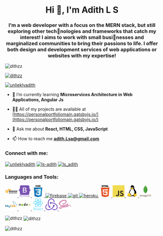 <h1 align="center">Hi 👋, I'm Adith L S</h1>
<h3 align="center">I’m a web developer with a focus on the MERN stack, but still exploring other technologies and frameworks that catch my interest! I aims to work with small businesses and marginalized communities to bring their passions to life. I offer both design and development services of web applications or websites with my expertise!</h3>

<p align="left"> <img src="https://komarev.com/ghpvc/?username=dithzz&label=Profile%20views&color=0e75b6&style=flat" alt="dithzz" /> </p>

<p align="left"> <a href="https://github.com/ryo-ma/github-profile-trophy"><img src="https://github-profile-trophy.vercel.app/?username=dithzz" alt="dithzz" /></a> </p>

<p align="left"> <a href="https://twitter.com/unlieklyadith" target="blank"><img src="https://img.shields.io/twitter/follow/unlieklyadith?logo=twitter&style=for-the-badge" alt="unlieklyadith" /></a> </p>

- 🌱 I’m currently learning **Microservices Architecture in Web Applications, Angular Js**

- 👨‍💻 All of my projects are available at [https://personalportfoliomain.gatsbyjs.io/](https://personalportfoliomain.gatsbyjs.io/)

- 💬 Ask me about **React, HTML, CSS, JavaScript**

- 📫 How to reach me **adith.Lsa@gmail.com**

<h3 align="left">Connect with me:</h3>
<p align="left">
<a href="https://twitter.com/unlieklyadith" target="blank"><img align="center" src="https://raw.githubusercontent.com/rahuldkjain/github-profile-readme-generator/master/src/images/icons/Social/twitter.svg" alt="unlieklyadith" height="30" width="40" /></a>
<a href="https://linkedin.com/in/ls-adith" target="blank"><img align="center" src="https://raw.githubusercontent.com/rahuldkjain/github-profile-readme-generator/master/src/images/icons/Social/linked-in-alt.svg" alt="ls-adith" height="30" width="40" /></a>
<a href="https://instagram.com/ls_adith" target="blank"><img align="center" src="https://raw.githubusercontent.com/rahuldkjain/github-profile-readme-generator/master/src/images/icons/Social/instagram.svg" alt="ls_adith" height="30" width="40" /></a>
</p>

<h3 align="left">Languages and Tools:</h3>
<p align="left"> <a href="https://aws.amazon.com" target="_blank" rel="noreferrer"> <img src="https://raw.githubusercontent.com/devicons/devicon/master/icons/amazonwebservices/amazonwebservices-original-wordmark.svg" alt="aws" width="40" height="40"/> </a> <a href="https://getbootstrap.com" target="_blank" rel="noreferrer"> <img src="https://raw.githubusercontent.com/devicons/devicon/master/icons/bootstrap/bootstrap-plain-wordmark.svg" alt="bootstrap" width="40" height="40"/> </a> <a href="https://www.w3schools.com/css/" target="_blank" rel="noreferrer"> <img src="https://raw.githubusercontent.com/devicons/devicon/master/icons/css3/css3-original-wordmark.svg" alt="css3" width="40" height="40"/> </a> <a href="https://firebase.google.com/" target="_blank" rel="noreferrer"> <img src="https://www.vectorlogo.zone/logos/firebase/firebase-icon.svg" alt="firebase" width="40" height="40"/> </a> <a href="https://git-scm.com/" target="_blank" rel="noreferrer"> <img src="https://www.vectorlogo.zone/logos/git-scm/git-scm-icon.svg" alt="git" width="40" height="40"/> </a> <a href="https://heroku.com" target="_blank" rel="noreferrer"> <img src="https://www.vectorlogo.zone/logos/heroku/heroku-icon.svg" alt="heroku" width="40" height="40"/> </a> <a href="https://www.w3.org/html/" target="_blank" rel="noreferrer"> <img src="https://raw.githubusercontent.com/devicons/devicon/master/icons/html5/html5-original-wordmark.svg" alt="html5" width="40" height="40"/> </a> <a href="https://developer.mozilla.org/en-US/docs/Web/JavaScript" target="_blank" rel="noreferrer"> <img src="https://raw.githubusercontent.com/devicons/devicon/master/icons/javascript/javascript-original.svg" alt="javascript" width="40" height="40"/> </a> <a href="https://www.linux.org/" target="_blank" rel="noreferrer"> <img src="https://raw.githubusercontent.com/devicons/devicon/master/icons/linux/linux-original.svg" alt="linux" width="40" height="40"/> </a> <a href="https://www.mongodb.com/" target="_blank" rel="noreferrer"> <img src="https://raw.githubusercontent.com/devicons/devicon/master/icons/mongodb/mongodb-original-wordmark.svg" alt="mongodb" width="40" height="40"/> </a> <a href="https://www.mysql.com/" target="_blank" rel="noreferrer"> <img src="https://raw.githubusercontent.com/devicons/devicon/master/icons/mysql/mysql-original-wordmark.svg" alt="mysql" width="40" height="40"/> </a> <a href="https://nodejs.org" target="_blank" rel="noreferrer"> <img src="https://raw.githubusercontent.com/devicons/devicon/master/icons/nodejs/nodejs-original-wordmark.svg" alt="nodejs" width="40" height="40"/> </a> <a href="https://reactjs.org/" target="_blank" rel="noreferrer"> <img src="https://raw.githubusercontent.com/devicons/devicon/master/icons/react/react-original-wordmark.svg" alt="react" width="40" height="40"/> </a> <a href="https://redux.js.org" target="_blank" rel="noreferrer"> <img src="https://raw.githubusercontent.com/devicons/devicon/master/icons/redux/redux-original.svg" alt="redux" width="40" height="40"/> </a> <a href="https://sass-lang.com" target="_blank" rel="noreferrer"> <img src="https://raw.githubusercontent.com/devicons/devicon/master/icons/sass/sass-original.svg" alt="sass" width="40" height="40"/> </a> </p>

<p><img align="left" src="https://github-readme-stats.vercel.app/api/top-langs?username=dithzz&show_icons=true&locale=en&layout=compact" alt="dithzz" /></p>

<p>&nbsp;<img align="center" src="https://github-readme-stats.vercel.app/api?username=dithzz&show_icons=true&locale=en" alt="dithzz" /></p>

<p><img align="center" src="https://github-readme-streak-stats.herokuapp.com/?user=dithzz&" alt="dithzz" /></p>